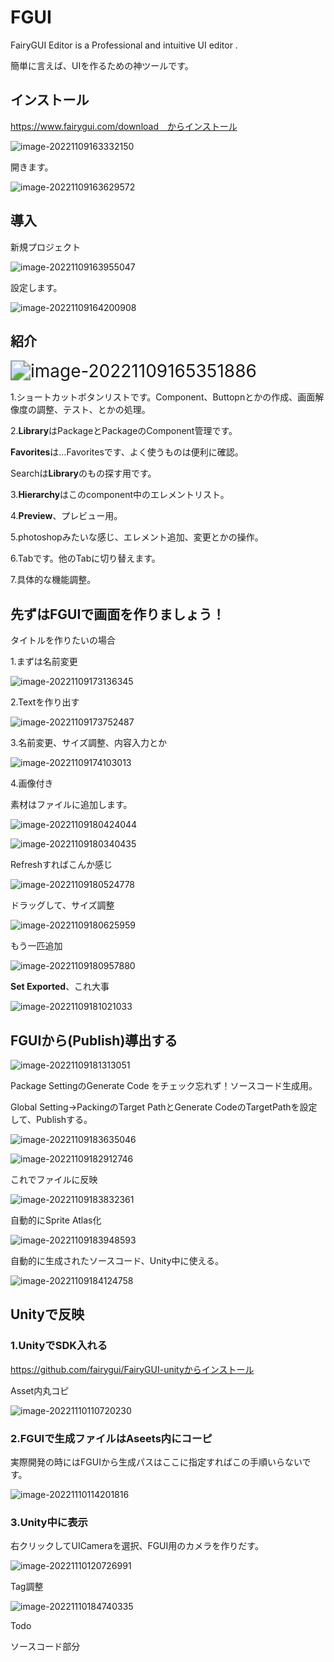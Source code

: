 # **FGUI**

FairyGUI Editor is a Professional and intuitive UI editor  .

簡単に言えば、UIを作るための神ツールです。

## インストール

https://www.fairygui.com/download　からインストール

![image-20221109163332150](FGUI紹介.assets/image-20221109163332150.png)

開きます。

![image-20221109163629572](FGUI紹介.assets/image-20221109163629572.png)

## 導入

新規プロジェクト

![image-20221109163955047](FGUI紹介.assets/image-20221109163955047.png)

設定します。

![image-20221109164200908](FGUI紹介.assets/image-20221109164200908.png)

## 紹介

<img src="FGUI紹介.assets/image-20221109165351886.png" alt="image-20221109165351886" style="zoom:200%;" />

1.ショートカットボタンリストです。Component、Buttopnとかの作成、画面解像度の調整、テスト、とかの処理。

2.**Library**はPackageとPackageのComponent管理です。

**Favorites**は…Favoritesです、よく使うものは便利に確認。

Searchは**Library**のもの探す用です。

3.**Hierarchy**はこのcomponent中のエレメントリスト。

4.**Preview**、プレビュー用。

5.photoshopみたいな感じ、エレメント追加、変更とかの操作。

6.Tabです。他のTabに切り替えます。

7.具体的な機能調整。

## 先ずはFGUIで画面を作りましょう！

タイトルを作りたいの場合

1.まずは名前変更

![image-20221109173136345](FGUI紹介.assets/image-20221109173136345.png)

2.Textを作り出す

![image-20221109173752487](FGUI紹介.assets/image-20221109173752487.png)

3.名前変更、サイズ調整、内容入力とか

![image-20221109174103013](FGUI紹介.assets/image-20221109174103013.png)

4.画像付き

素材はファイルに追加します。

![image-20221109180424044](FGUI紹介.assets/image-20221109180424044.png)

![image-20221109180340435](FGUI紹介.assets/image-20221109180340435.png)

Refreshすればこんか感じ

![image-20221109180524778](FGUI紹介.assets/image-20221109180524778.png)

ドラッグして、サイズ調整

![image-20221109180625959](FGUI紹介.assets/image-20221109180625959.png)



もう一匹追加

![image-20221109180957880](FGUI紹介.assets/image-20221109180957880.png)

**Set Exported**、これ大事

![image-20221109181021033](FGUI紹介.assets/image-20221109181021033.png)



## FGUIから(Publish)導出する

![image-20221109181313051](FGUI紹介.assets/image-20221109181313051.png)

Package SettingのGenerate Code をチェック忘れず！ソースコード生成用。

Global Setting→PackingのTarget PathとGenerate CodeのTargetPathを設定して、Publishする。

![image-20221109183635046](FGUI紹介.assets/image-20221109183635046.png)

![image-20221109182912746](FGUI紹介.assets/image-20221109182912746.png)

これでファイルに反映

![image-20221109183832361](FGUI紹介.assets/image-20221109183832361.png)

自動的にSprite Atlas化

![image-20221109183948593](FGUI紹介.assets/image-20221109183948593.png)

自動的に生成されたソースコード、Unity中に使える。

![image-20221109184124758](FGUI紹介.assets/image-20221109184124758.png)

## Unityで反映

### 1.UnityでSDK入れる

https://github.com/fairygui/FairyGUI-unityからインストール

Asset内丸コピ

![image-20221110110720230](FGUI紹介.assets/image-20221110110720230.png)

### 2.FGUIで生成ファイルはAseets内にコーピ

実際開発の時にはFGUIから生成パスはここに指定すればこの手順いらないです。

![image-20221110114201816](FGUI紹介.assets/image-20221110114201816.png)	

### 3.Unity中に表示

右クリックしてUICameraを選択、FGUI用のカメラを作りだす。

![image-20221110120726991](FGUI紹介.assets/image-20221110120726991.png)

Tag調整

![image-20221110184740335](FGUI紹介.assets/image-20221110184740335.png)



Todo

ソースコード部分